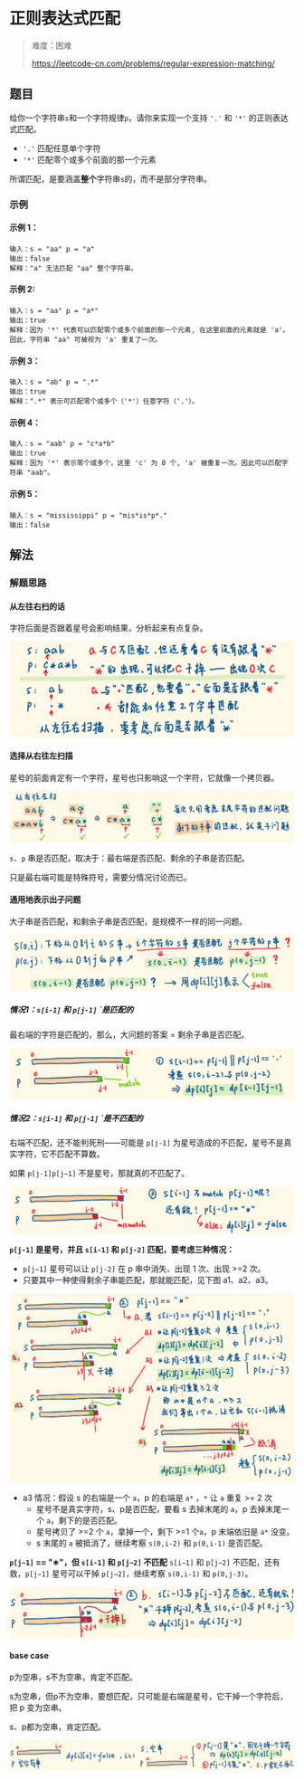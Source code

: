 # 正则表达式匹配

> 难度：困难
>
> https://leetcode-cn.com/problems/regular-expression-matching/

## 题目

给你一个字符串`s`和一个字符规律`p`，请你来实现一个支持 `'.'` 和 `'*'` 的正则表达式匹配。

- `'.'` 匹配任意单个字符
- `'*'` 匹配零个或多个前面的那一个元素

所谓匹配，是要涵盖**整个**字符串`s`的，而不是部分字符串。

### 示例

#### 示例 1：

```
输入：s = "aa" p = "a"
输出：false
解释："a" 无法匹配 "aa" 整个字符串。
```

#### 示例 2:

```
输入：s = "aa" p = "a*"
输出：true
解释：因为 '*' 代表可以匹配零个或多个前面的那一个元素, 在这里前面的元素就是 'a'。因此，字符串 "aa" 可被视为 'a' 重复了一次。
```

#### 示例 3：

```
输入：s = "ab" p = ".*"
输出：true
解释：".*" 表示可匹配零个或多个（'*'）任意字符（'.'）。
```

#### 示例 4：

```
输入：s = "aab" p = "c*a*b"
输出：true
解释：因为 '*' 表示零个或多个，这里 'c' 为 0 个, 'a' 被重复一次。因此可以匹配字符串 "aab"。
```

#### 示例 5：

```
输入：s = "mississippi" p = "mis*is*p*."
输出：false
```

## 解法

### 解题思路

#### 从左往右扫的话

字符后面是否跟着星号会影响结果，分析起来有点复杂。

![regular-expression-matching-1.png](../../assets/images/problemset/regular-expression-matching-1.png)

#### 选择从右往左扫描

星号的前面肯定有一个字符，星号也只影响这一个字符，它就像一个拷贝器。

![regular-expression-matching-2.png](../../assets/images/problemset/regular-expression-matching-2.png)

`s`、`p` 串是否匹配，取决于：最右端是否匹配、剩余的子串是否匹配。

只是最右端可能是特殊符号，需要分情况讨论而已。

#### 通用地表示出子问题

大子串是否匹配，和剩余子串是否匹配，是规模不一样的同一问题。

![regular-expression-matching-3.png](../../assets/images/problemset/regular-expression-matching-3.png)

##### **情况1：`s[i-1]` 和 `p[j-1]` `是匹配的**

最右端的字符是匹配的，那么，大问题的答案 = 剩余子串是否匹配。

![regular-expression-matching-4.png](../../assets/images/problemset/regular-expression-matching-4.png)

##### **情况2：`s[i-1]` 和 `p[j-1]` `是不匹配的**

右端不匹配，还不能判死刑——可能是 `p[j-1]` 为星号造成的不匹配，星号不是真实字符，它不匹配不算数。

如果 `p[j-1]p[j−1]` 不是星号，那就真的不匹配了。

![regular-expression-matching-5.png](../../assets/images/problemset/regular-expression-matching-5.png)

**`p[j-1]` 是星号，并且 `s[i-1]` 和 `p[j-2]` 匹配，要考虑三种情况：**

- `p[j−1]` 星号可以让 `p[j-2]` 在 p 串中消失、出现 1 次、出现 >=2 次。
- 只要其中一种使得剩余子串能匹配，那就能匹配，见下图 a1、a2、a3。

![regular-expression-matching-6.png](../../assets/images/problemset/regular-expression-matching-6.png)

- a3 情况：假设 s 的右端是一个 `a`，p 的右端是 `a*` ，`*` 让 `a` 重复 >= 2 次
    - 星号不是真实字符，s、p是否匹配，要看 s 去掉末尾的 `a`，p 去掉末尾一个 `a`，剩下的是否匹配。
    - 星号拷贝了 >=2 个 `a`，拿掉一个，剩下 >=1 个`a`，p 末端依旧是 `a*` 没变。
    - s 末尾的 `a` 被抵消了，继续考察 `s(0,i-2)` 和 `p(0,i-1)` 是否匹配。

**`p[j−1]` == "∗"，但 `s[i-1]` 和 `p[j−2]` 不匹配**
`s[i−1]` 和 `p[j−2]` 不匹配，还有救，`p[j−1]` 星号可以干掉 `p[j−2]`，继续考察 `s(0,i-1)` 和 `p(0,j-3)`。

![regular-expression-matching-7.png](../../assets/images/problemset/regular-expression-matching-7.png)

#### base case

p为空串，s不为空串，肯定不匹配。

s为空串，但p不为空串，要想匹配，只可能是右端是星号，它干掉一个字符后，把 p 变为空串。

s、p都为空串，肯定匹配。

![regular-expression-matching-8.png](../../assets/images/problemset/regular-expression-matching-8.png)

###
